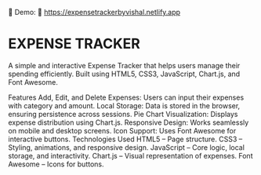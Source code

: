 🔹 Demo: 🔗 https://expensetrackerbyvishal.netlify.app


# EXPENSE TRACKER 
A simple and interactive Expense Tracker that helps users manage their spending efficiently. Built using HTML5, CSS3, JavaScript, Chart.js, and Font Awesome.

Features
Add, Edit, and Delete Expenses: Users can input their expenses with category and amount.
Local Storage: Data is stored in the browser, ensuring persistence across sessions.
Pie Chart Visualization: Displays expense distribution using Chart.js.
Responsive Design: Works seamlessly on mobile and desktop screens.
Icon Support: Uses Font Awesome for interactive buttons.
Technologies Used
HTML5 – Page structure.
CSS3 – Styling, animations, and responsive design.
JavaScript – Core logic, local storage, and interactivity.
Chart.js – Visual representation of expenses.
Font Awesome – Icons for buttons.
